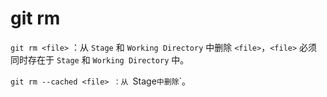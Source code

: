 # git rm

`git rm <file>` ：从 `Stage` 和 `Working Directory` 中删除 `<file>`，`<file>` 必须同时存在于 `Stage` 和 `Working Directory` 中。

`git rm --cached <file> ：从 `Stage` 中删除 `<file>`。
